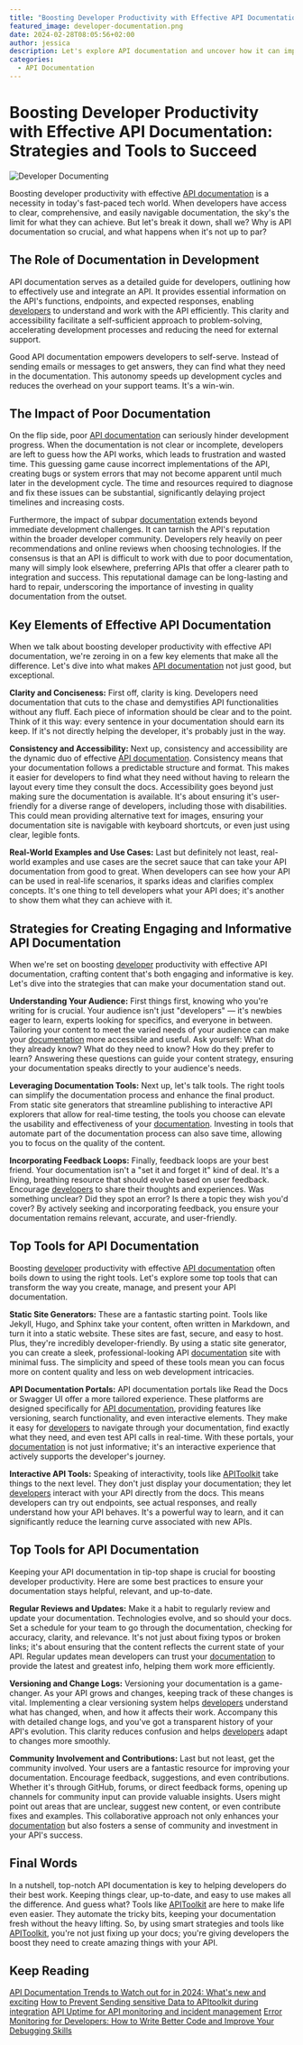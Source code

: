 ```yaml
---
title: "Boosting Developer Productivity with Effective API Documentation: Strategies and Tools to Succeed"
featured_image: developer-documentation.png
date: 2024-02-28T08:05:56+02:00
author: jessica
description: Let's explore API documentation and uncover how it can improve developer productivity. 
categories:
  - API Documentation
---
```


# Boosting Developer Productivity with Effective API Documentation: Strategies and Tools to Succeed

![Developer Documenting](developer-documentation.png)

Boosting developer productivity with effective [API documentation](https://monoscope.tech/blog/api-documentation-vs-api-specification/) is a necessity in today's fast-paced tech world. When developers have access to clear, comprehensive, and easily navigable documentation, the sky's the limit for what they can achieve. But let's break it down, shall we? Why is API documentation so crucial, and what happens when it's not up to par?

## The Role of Documentation in Development

API documentation serves as a detailed guide for developers, outlining how to effectively use and integrate an API. It provides essential information on the API's functions, endpoints, and expected responses, enabling [developers](https://monoscope.tech/blog/the-key-metrics/) to understand and work with the API efficiently. This clarity and accessibility facilitate a self-sufficient approach to problem-solving, accelerating development processes and reducing the need for external support.

Good API documentation empowers developers to self-serve. Instead of sending emails or messages to get answers, they can find what they need in the documentation. This autonomy speeds up development cycles and reduces the overhead on your support teams. It's a win-win.

## The Impact of Poor Documentation

On the flip side, poor [API documentation](https://monoscope.tech/categories/api-documentation) can seriously hinder development progress. When the documentation is not clear or incomplete, developers are left to guess how the API works, which leads to frustration and wasted time. This guessing game cause incorrect implementations of the API, creating bugs or system errors that may not become apparent until much later in the development cycle. The time and resources required to diagnose and fix these issues can be substantial, significantly delaying project timelines and increasing costs.

Furthermore, the impact of subpar [documentation](https://monoscope.tech/categories/api-documentation) extends beyond immediate development challenges. It can tarnish the API's reputation within the broader developer community. Developers rely heavily on peer recommendations and online reviews when choosing technologies. If the consensus is that an API is difficult to work with due to poor documentation, many will simply look elsewhere, preferring APIs that offer a clearer path to integration and success. This reputational damage can be long-lasting and hard to repair, underscoring the importance of investing in quality documentation from the outset.

## Key Elements of Effective API Documentation

When we talk about boosting developer productivity with effective API documentation, we're zeroing in on a few key elements that make all the difference. Let's dive into what makes [API documentation](https://monoscope.tech/categories/api-documentation) not just good, but exceptional.

**Clarity and Conciseness:** First off, clarity is king. Developers need documentation that cuts to the chase and demystifies API functionalities without any fluff. Each piece of information should be clear and to the point. Think of it this way: every sentence in your documentation should earn its keep. If it's not directly helping the developer, it's probably just in the way.

**Consistency and Accessibility:** Next up, consistency and accessibility are the dynamic duo of effective [API documentation](https://monoscope.tech/categories/api-documentation). Consistency means that your documentation follows a predictable structure and format. This makes it easier for developers to find what they need without having to relearn the layout every time they consult the docs. Accessibility goes beyond just making sure the documentation is available. It's about ensuring it's user-friendly for a diverse range of developers, including those with disabilities. This could mean providing alternative text for images, ensuring your documentation site is navigable with keyboard shortcuts, or even just using clear, legible fonts.

**Real-World Examples and Use Cases:** Last but definitely not least, real-world examples and use cases are the secret sauce that can take your API documentation from good to great. When developers can see how your API can be used in real-life scenarios, it sparks ideas and clarifies complex concepts. It's one thing to tell developers what your API does; it's another to show them what they can achieve with it.

## Strategies for Creating Engaging and Informative API Documentation

When we're set on boosting [developer](https://monoscope.tech/blog/error-monitoring-for-developer/) productivity with effective API documentation, crafting content that's both engaging and informative is key. Let's dive into the strategies that can make your documentation stand out.

**Understanding Your Audience:** First things first, knowing who you're writing for is crucial. Your audience isn't just "developers" — it's newbies eager to learn, experts looking for specifics, and everyone in between. Tailoring your content to meet the varied needs of your audience can make your [documentation](https://monoscope.tech/blog/error-monitoring-for-developer/) more accessible and useful. Ask yourself: What do they already know? What do they need to know? How do they prefer to learn? Answering these questions can guide your content strategy, ensuring your documentation speaks directly to your audience's needs.

**Leveraging Documentation Tools:** Next up, let's talk tools. The right tools can simplify the documentation process and enhance the final product. From static site generators that streamline publishing to interactive API explorers that allow for real-time testing, the tools you choose can elevate the usability and effectiveness of your [documentation](https://monoscope.tech/blog/error-monitoring-for-developer/). Investing in tools that automate part of the documentation process can also save time, allowing you to focus on the quality of the content.

**Incorporating Feedback Loops:** Finally, feedback loops are your best friend. Your documentation isn't a "set it and forget it" kind of deal. It's a living, breathing resource that should evolve based on user feedback. Encourage [developers](https://monoscope.tech/blog/benefits-of-api-integration/) to share their thoughts and experiences. Was something unclear? Did they spot an error? Is there a topic they wish you'd cover? By actively seeking and incorporating feedback, you ensure your documentation remains relevant, accurate, and user-friendly.

## Top Tools for API Documentation

Boosting [developer](https://monoscope.tech/blog/how-custom-alerts-boost-api-performance-for-businesses-and-developers/) productivity with effective [API documentation](https://monoscope.tech/categories/api-documentation) often boils down to using the right tools. Let's explore some top tools that can transform the way you create, manage, and present your API documentation.

**Static Site Generators:** These are a fantastic starting point. Tools like Jekyll, Hugo, and Sphinx take your content, often written in Markdown, and turn it into a static website. These sites are fast, secure, and easy to host. Plus, they're incredibly developer-friendly. By using a static site generator, you can create a sleek, professional-looking API [documentation](https://monoscope.tech/blog/best-practices-for-writing-api-doc/) site with minimal fuss. The simplicity and speed of these tools mean you can focus more on content quality and less on web development intricacies.

**API Documentation Portals:** API documentation portals like Read the Docs or Swagger UI offer a more tailored experience. These platforms are designed specifically for [API documentation](https://monoscope.tech/categories/api-documentation), providing features like versioning, search functionality, and even interactive elements. They make it easy for [developers](https://monoscope.tech/blog/error-monitoring-for-developer/) to navigate through your documentation, find exactly what they need, and even test API calls in real-time. With these portals, your [documentation](https://monoscope.tech/blog/best-practices-for-writing-api-doc/) is not just informative; it's an interactive experience that actively supports the developer's journey.

**Interactive API Tools:** Speaking of interactivity, tools like [APIToolkit](https://monoscope.tech/) take things to the next level. They don't just display your documentation; they let [developers](https://monoscope.tech/blog/error-monitoring-for-developer/) interact with your API directly from the docs. This means developers can try out endpoints, see actual responses, and really understand how your API behaves. It's a powerful way to learn, and it can significantly reduce the learning curve associated with new APIs.

## Top Tools for API Documentation

Keeping your API documentation in tip-top shape is crucial for boosting developer productivity. Here are some best practices to ensure your documentation stays helpful, relevant, and up-to-date.

**Regular Reviews and Updates:** Make it a habit to regularly review and update your documentation. Technologies evolve, and so should your docs. Set a schedule for your team to go through the documentation, checking for accuracy, clarity, and relevance. It's not just about fixing typos or broken links; it's about ensuring that the content reflects the current state of your API. Regular updates mean developers can trust your [documentation](https://monoscope.tech/blog/api-documentation-trends-to-watch/) to provide the latest and greatest info, helping them work more efficiently.

**Versioning and Change Logs:** Versioning your documentation is a game-changer. As your API grows and changes, keeping track of these changes is vital. Implementing a clear versioning system helps [developers](https://monoscope.tech/blog/custom-api-monitoring-solutions-for-developers-and-startups/) understand what has changed, when, and how it affects their work. Accompany this with detailed change logs, and you've got a transparent history of your API's evolution. This clarity reduces confusion and helps [developers](https://monoscope.tech/blog/custom-api-monitoring-solutions-for-developers-and-startups/) adapt to changes more smoothly.

**Community Involvement and Contributions:** Last but not least, get the community involved. Your users are a fantastic resource for improving your documentation. Encourage feedback, suggestions, and even contributions. Whether it's through GitHub, forums, or direct feedback forms, opening up channels for community input can provide valuable insights. Users might point out areas that are unclear, suggest new content, or even contribute fixes and examples. This collaborative approach not only enhances your [documentation](https://monoscope.tech/blog/best-practices-for-writing-api-doc/) but also fosters a sense of community and investment in your API's success.

## Final Words

In a nutshell, top-notch API documentation is key to helping developers do their best work. Keeping things clear, up-to-date, and easy to use makes all the difference. And guess what? Tools like [APIToolkit](https://monoscope.tech/) are here to make life even easier. They automate the tricky bits, keeping your documentation fresh without the heavy lifting. So, by using smart strategies and tools like [APIToolkit](https://monoscope.tech/), you're not just fixing up your docs; you're giving developers the boost they need to create amazing things with your API.

## Keep Reading

[API Documentation Trends to Watch out for in 2024: What's new and exciting](https://monoscope.tech/blog/api-documentation-trends-to-watch/)
[How to Prevent Sending sensitive Data to APItoolkit during integration](https://monoscope.tech/blog/how-to-prevent-sending-sensitive-data-to-apitoolkit-during-integration/)
[API Uptime for API monitoring and incident management](https://monoscope.tech/blog/better-uptime-for-api-monitoring-and-incident-management./)
[Error Monitoring for Developers: How to Write Better Code and Improve Your Debugging Skills](https://monoscope.tech/blog/error-monitoring-for-developer/)
